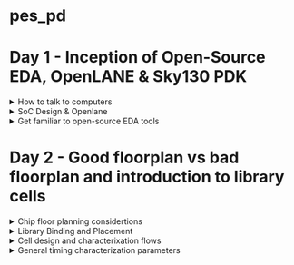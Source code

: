 # pes_pd

# Day 1 - Inception of Open-Source EDA, OpenLANE & Sky130 PDK

<details>
  <summary>How to talk to computers </summary>

<details>
  <summary>Introduction to QFN-48 Package, chip, pads, core, die and IPs</summary>

1. QFN-48 Package:
   - QFN stands for "Quad Flat No-Lead."
   - It is a surface-mount integrated circuit (IC) package.
   - The "48" denotes the number of pins or leads on the package.

2. Chip:
   - A chip, also known as an integrated circuit (IC), is a small electronic device containing a complex network of transistors and other components.
   - It serves various functions in electronic devices, such as processing, memory, or signal amplification.

3. Pads:
   - Pads are metal areas on the surface of an IC package used for soldering connections to a circuit board.
   - In a QFN-48 package, there are 48 pads for connecting to the circuit.

4. Core:
   - The core of a microprocessor or microcontroller chip is the central processing unit (CPU) responsible for executing instructions and calculations.
   - It is the "brain" of the chip.

5. Die:
   - The die is the silicon wafer that contains the actual electronic components of an integrated circuit.
   - It is usually very small and houses transistors, resistors, and other elements that make up the chip's functionality.

6. IPs (Intellectual Property):
   - IPs in the context of electronics refer to pre-designed and pre-verified functional blocks or modules that can be integrated into a chip.
   - These can include processor cores, memory blocks, or specialized functions like communication interfaces.
   - Using IPs can speed up chip development and reduce design complexity.
  
</details>

<details>
  <summary>RISC-V flow</summar>
* Flow:
    
  ![Screenshot 2023-09-18 103611](https://github.com/lalithlochanr/pes_pd/assets/108328466/a0323dbe-8072-4dcf-9f5d-f7dda3059180)  

  ![Screenshot 2023-09-18 103930](https://github.com/lalithlochanr/pes_pd/assets/108328466/0989080d-23bd-413c-9ab4-ea5ed9cea589)  

  ![Screenshot 2023-09-18 104105](https://github.com/lalithlochanr/pes_pd/assets/108328466/7a500dd6-61c5-4314-9bda-4d4ff797c7ad)  

</details>

</details>

<details>
  <summary> SoC Design & Openlane </summary>
  
 -  RTL IP's & EDA tools & PDK data = ASIC  
  
  ![Screenshot 2023-09-18 105124](https://github.com/lalithlochanr/pes_pd/assets/108328466/65d4669d-1ab6-48f0-992e-30182e429a40)  

 - Synthesis :  Synthesis in the context of ASIC (Application-Specific Integrated Circuit) design is a crucial step in the overall ASIC design flow. It involves converting a high-level hardware description language (HDL) representation of a digital design into a gate-level netlist, which consists of logical gates (AND, OR, XOR, etc.) and flip-flops (registers).

- Floor planning : Floor planning is the process of determining how the various functional blocks, or modules, of an ASIC will be physically placed on the silicon die. It defines the overall chip's dimensions, the location of key components, and the routing channels for interconnects.

- Power planning : Power planning, also known as power grid design, is the process of distributing power and ground throughout the ASIC to ensure stable and efficient power delivery. It involves creating a network of power rails and ground connections.

- Clock Tree Synthesis (CTS) :CTS aims to efficiently distribute clock signals to all flip-flops and sequential elements in the design. This ensures that all clocked elements receive a synchronized clock signal, minimizing clock skew (the variation in arrival times of clock signals) and ensuring consistent operation.

- Signal Routing : It involves the process of connecting various electronic components and interconnecting the signal paths to ensure proper functionality.

- Sign Off :
  - Physical Verifications
    - Design Rules Checking (DRC)
    - Layout vs. Schematic (LVS)
  - Timing Verification
    - Static Timing Analysis (STA)


* OpenLane:
   - OpenLane is an open-source software toolchain for designing and customizing digital integrated circuits (ICs) or chips.
   - It automates various steps in the chip design process, making it more accessible and cost-effective for semiconductor engineers and researchers.

* Strive Chipsets:
   - Strive chipsets are a family of semiconductor solutions developed by a specific company or organization.
   - These chipsets are designed with specific goals or applications in mind, such as high-performance computing, AI, or networking, and may include various integrated components optimized for those purposes.

![Screenshot 2023-09-18 110035](https://github.com/lalithlochanr/pes_pd/assets/108328466/3d4267e8-58fd-4d6b-bcc2-b18b239ed438)

- OpenLane ASIC flow : Produce a clean GDS2 with no human intervention
- - Clean means:
  - No LVS Violations
  - No DRC Violations


* OpenLane ASIC flow
 
![Screenshot 2023-09-18 110225](https://github.com/lalithlochanr/pes_pd/assets/108328466/7040ba1f-1d37-4ab7-ba31-43393f0f16cd)

* Design For Test (DFT)

- Scan Insertion
- Automatic Test Pattern Generation (ATPG)
- Test Patterns Compaction
- Fault Coverage
- Fault Simulation

* Physical implementation 
- Also called automated PnR (Place and Route)
  - Floor/Power Planning
  - End Decoupling Capacitors and Tap cells insertion
  - Placement: Global and Detailed
  - Post placement optimization
  - Clock Tree Synthesis (CTS)
  - Routing: Global and Detailed

* Logic Equivalence Check

- Every time the netlist is modified, verification must be performed
  - CTS modifies the netlist
  - Post Placement optimizations modifies the netlist
- LEC is used to formally confirm that the function did not change after modifying the netlist

 * Dealing with Antenna rules Violations
- When a metal wire segment is fabricated, it can act as an antenna.
  - Reactive ion etching causes charge to accumulate on the wire.
  - Transistor gates can be damaged during fabrication.
** Two solutions : **
- Bridging attaches a higher layer intermediary
  - Requires Router awareness (not there yet!)
- Add antenna diode cell to leak away charges
  - Antenna diodes are provided by the SCL


</details>


<details>
  <summary>Get familiar to open-source EDA tools</summary>

  ![Screenshot from 2023-09-18 11-19-47](https://github.com/lalithlochanr/pes_pd/assets/108328466/5ad003c1-9db5-4287-bcae-92915fc505b4)  

  ![Screenshot from 2023-09-18 11-22-42](https://github.com/lalithlochanr/pes_pd/assets/108328466/932e77c7-949d-48a8-b9c9-dc17ed3b0d65)

  ![Screenshot from 2023-09-18 11-25-26](https://github.com/lalithlochanr/pes_pd/assets/108328466/d82db253-c151-4370-a34d-8872ffa3a41e)


- skywate-pdk : all pdk related files  
- open_pdks : set of scrips and files that converts foundry level pdks to be compatible with open source pda tools  
- sky130A : variant of pdk.
- libs.tech : specific to technology
- libs.ref : specific to tools


  * Design Preparation Steps

    - After running these codes below the design setup is done.

  ````
  docker
  ./flow.tcl -interactive
  package require openlane 0.9
  prep -design picorv32a
  run_synthesis
  run_floorplan
  ````

![Screenshot from 2023-09-18 11-47-03](https://github.com/lalithlochanr/pes_pd/assets/108328466/27d218e7-54ed-4431-99aa-6b658c2ab2cc)

![Screenshot from 2023-09-18 11-50-29](https://github.com/lalithlochanr/pes_pd/assets/108328466/1703a705-0d76-4d29-bd4c-ffbea604ff0a)

![Screenshot from 2023-09-18 11-52-53](https://github.com/lalithlochanr/pes_pd/assets/108328466/ae8960e4-532a-42da-8557-7599cf73f2ad)

```` less config.tcl ````
![Screenshot from 2023-09-18 11-55-52](https://github.com/lalithlochanr/pes_pd/assets/108328466/5cbd93d5-3d13-4bf8-9015-2b131ffb16e0)  

````less sky130A_sky130_fd_sc_hd_config.tcl````

![Screenshot from 2023-09-18 11-57-57](https://github.com/lalithlochanr/pes_pd/assets/108328466/5d9fdaea-9840-4435-8197-e2310ce22061)


* Review the files after design preparation and run synthesis
  
![Screenshot from 2023-09-18 12-02-10](https://github.com/lalithlochanr/pes_pd/assets/108328466/f69946b9-8c71-48da-9f1f-1a6f6c6021b5)

```` less merged.lef ````
![Screenshot from 2023-09-18 12-04-18](https://github.com/lalithlochanr/pes_pd/assets/108328466/fe3a8d3a-3942-4dda-9c0f-7c1e721af438)

![Screenshot from 2023-09-18 12-05-19](https://github.com/lalithlochanr/pes_pd/assets/108328466/21b08995-3e9c-44df-97dd-37888cc0a5b3)

````
cd ..
less config.tcl
````
![Screenshot from 2023-09-18 12-07-33](https://github.com/lalithlochanr/pes_pd/assets/108328466/f62d84fb-9be7-4368-b14f-f47f2683f4d0)  


* Synthesis Results

![Screenshot from 2023-09-18 12-19-47](https://github.com/lalithlochanr/pes_pd/assets/108328466/b00e9323-db40-4cc2-aa16-e6661f3b5d7c)

-Number of cells(n):14876
-Number of dff(d):1613
-flop ratio: d/n=0.108

![Screenshot from 2023-09-18 12-26-45](https://github.com/lalithlochanr/pes_pd/assets/108328466/d912c2c5-d393-4470-9c36-ff525287ea85)
  
</details>


# Day 2 - Good floorplan vs bad floorplan and introduction to library cells

<details>
<summary>Chip floor planning considertions </summary>
   
  * Utilization Factor & Aspect Ratio
   
  - How do we find W & H?

    <img width="416" alt="268482689-88e3af4a-aa59-4e7d-811f-6188bae9a3a6" src="https://github.com/lalithlochanr/pes_pd/assets/108328466/1f34ca15-3d37-473d-9f11-40264edd30d9">

  - Example

    <img width="448" alt="268482742-092f2da8-868b-4b05-802c-c729f6504d63" src="https://github.com/lalithlochanr/pes_pd/assets/108328466/5e1fbfd9-e633-4832-88b9-7f48dc51d7a1">

  -convert into physical dimension
  
  <img width="417" alt="268482767-d1954fa7-ca86-4012-b785-d9daf431da7c" src="https://github.com/lalithlochanr/pes_pd/assets/108328466/5bb47711-63ba-4b0f-ba87-8a47c3b7a3b1">

  - give unit area for each logic gate

    <img width="579" alt="268482840-bf87bf69-f41c-4d86-8022-9e2555b72e96" src="https://github.com/lalithlochanr/pes_pd/assets/108328466/bff3b5bc-a348-477a-a37e-60ff29cb7029">

    - we implment this die multiple times on the silicon wafer to increase the throughput
    - implment the logic into the core,the logic cells occupied 100% of the core,thereby occupying Utilising 100% of the core

      <img width="582" alt="268482900-658e9ab3-8fe3-450d-8558-70882c27fe71" src="https://github.com/lalithlochanr/pes_pd/assets/108328466/99ee594f-ba58-48d3-b286-1827032f2ebc">  


    * Utilization factor = Area occupied by netlist / Total area of core
      - we have taken utilization factor to be 1.

      ![Screenshot 2023-09-18 190913](https://github.com/lalithlochanr/pes_pd/assets/108328466/99f3e6bc-8065-4845-8efe-b154102b7cc3)

    * Aspect ratio = Height / Width
      -Aspect ratio refers to the ratio of the width to the height of a transistor. It is a critical parameter in the design and fabrication of integrated circuits.
      - we have taken aspect ratio to be 1.


![Screenshot 2023-09-18 191535](https://github.com/lalithlochanr/pes_pd/assets/108328466/0abc7b79-b265-43c3-ab21-0acac23d5b86)  

  * Concept of Pre-Placed cells  
    - Two different blocks and implementation of it seperately  

      <img width="547" alt="268483320-afe3334d-9e9d-4da0-9d79-a1d25c2c9a71" src="https://github.com/lalithlochanr/pes_pd/assets/108328466/4d64ac82-096b-4eef-a957-74268833ba4d">  


      ![Screenshot 2023-09-18 191856](https://github.com/lalithlochanr/pes_pd/assets/108328466/9ab8571e-25ce-4143-83c1-045c2c5115e4)  

* Locations of Pre-Placed cells  
  - Automatic placing does not try to move these once placed  
    
    ![Screenshot 2023-09-18 192341](https://github.com/lalithlochanr/pes_pd/assets/108328466/9733f739-d2a2-4180-b74b-241fc367a40a)  

* Implementation of pre-placed cells is one time and can be reused multiple times.  
  
![Screenshot 2023-09-18 192738](https://github.com/lalithlochanr/pes_pd/assets/108328466/d4bb68d6-a741-4fec-a6c8-3dbc840fc2b5)  

* Decoupling capacitors
  - Decoupling capacitors are a fundamental tool in ensuring the reliable and noise-free operation of digital circuits and ICs. Properly selected and placed decoupling capacitors can help prevent signal integrity issues, reduce electromagnetic interference (EMI), and improve the overall performance and reliability of electronic systems.
 
<img width="577" alt="268483690-b2a968d9-b686-4b3a-8cc1-46e24a69d4fe" src="https://github.com/lalithlochanr/pes_pd/assets/108328466/36b3a3f2-9834-4923-ac4b-dedebe8c2fc2">  

- If Vdd' goes below the noise margin, due to Rdd and Ldd, the logic '1' at the output of circuit wont be detected as logic '1' at the input of the circuit following this circuit.

-  Noise margin summary
<img width="462" alt="268483885-87f2781e-2052-4a53-b557-ede8d9032e33" src="https://github.com/lalithlochanr/pes_pd/assets/108328466/f211bb1c-19de-4223-ad1e-7e060dc82311">

* Having a large distance from the power supply and the main circuit has a disadvantage as there are multiple voltage drops happening before it reaches the main circuit giving a less voltage at the main circuit due to voltage drops therefore we cannot gaurantee that our logic gates in the circuit are getting either a high voltage(logic 1) or a low voltage(logic 0) or a danger region or gray region(Either Logic can go to 1 or 0 giving high or low volts) hence we have a disadvantage of Voltage being far from our circuit design

* To solve this we use Decoupling Capacitors

- they are huge capacitors completely filled with charge,therefore if our main voltage is source is 1v our deocupling capacitors also get charged to 1V and when discharged it again replenishes using main power supply.

- <img width="579" alt="268483999-1c574b07-a6b5-452a-bce9-6921a89db806" src="https://github.com/lalithlochanr/pes_pd/assets/108328466/869cd4b1-bc28-48f1-a78b-fd942254f01c">

- surround the preplaced cells with the decoupling capacitors in order to keep the current flow as required to not be altered with respect to voltage drops. Ensuring each preplaced cells are getting the supply from the Decoupling capacitors

<img width="415" alt="268484055-c2bee96c-6677-4295-913a-1d2ba3b720fa" src="https://github.com/lalithlochanr/pes_pd/assets/108328466/0d1d2a3e-4253-48a9-94b0-658933a9e070">

* Power Planning
  - Power planning involves the management of power distribution, delivery, and consumption in an IC to ensure its proper functioning and efficiency.
 
    <img width="322" alt="268484173-8e51df59-d182-46ef-96b3-a230f46be2ab" src="https://github.com/lalithlochanr/pes_pd/assets/108328466/5b494508-a173-46e7-b92a-8b804c530cd3">

- In the context of the provided circuit, which employs decoupling capacitors, we intend to transform it into a reusable Macro module. This Macro module is replicated numerous times across the chip, resulting in a distinct current requirement for each instance of the Macro. Within each Macro, there are two distinct functions: one acts as a driver, and the other as a loader. Both the driver and loader in each Macro are equipped with their respective decoupling capacitors. Our objective is to ensure that the signal transmitted from the driver to the loader within each Macro maintains its integrity along the specific interconnecting line.  

<img width="432" alt="268484345-5749c54e-6071-46a7-b5f0-881e67c62d1b" src="https://github.com/lalithlochanr/pes_pd/assets/108328466/111897fb-9d92-4cea-b1f8-0d4ad2771b5b">

- The connection between the driver and the load must receive its power directly from the power supply, as it is not feasible to insert decoupling capacitors in this intermediate section. This arrangement introduces the potential for voltage drop because the power supply is situated some distance away from the signal line  

- To illustrate, let's examine a 16-bit bus connected to an inverter. When we feed logic signals into the inverter, the output will be the inverted value of the input. Consequently, any capacitors initially charged to logic 1 will discharge to logic 0, and conversely, capacitors initially charged to logic 0 will switch to logic 1.  

<img width="453" alt="268484398-7ab5589a-5f16-4b9d-9d2c-bf5a26820f51" src="https://github.com/lalithlochanr/pes_pd/assets/108328466/130b64ad-4c43-445e-9902-28ecbbf73662">

<img width="437" alt="268484424-a137db98-0906-43ff-9eb4-86599a10993a" src="https://github.com/lalithlochanr/pes_pd/assets/108328466/eeb7871c-a2c9-496c-a266-1adf1aa34b21">

<img width="440" alt="268484479-e6da813d-05d5-49f1-959d-72274e1e4410" src="https://github.com/lalithlochanr/pes_pd/assets/108328466/452011dc-478f-4fc1-a76e-e501a5d5edff">

- Multiple supply lines are created to fulfill any power requirement.

* Pin placement & Logical Cell placement blockage

- Pin placement, often referred to as I/O (Input/Output) pad placement, involves the task of defining the positions and organization of input and output pins on an integrated circuit (IC) or printed circuit board (PCB). These pins serve the purpose of establishing connections with external devices or other components.
  <img width="443" alt="268485435-bb5f3c42-4a93-4410-9d14-c88622057eeb" src="https://github.com/lalithlochanr/pes_pd/assets/108328466/b4e6e2d3-4eab-4c64-a8d2-1d1f89f60b69">

- Other designs using different implementation of clocks with preplaced cells
  
  <img width="465" alt="268485547-932631eb-512c-416a-828a-6246dcfffd82" src="https://github.com/lalithlochanr/pes_pd/assets/108328466/f00a4f8c-2a5a-4e64-a049-b3820bb1739e">
  <img width="471" alt="268485634-08172ee4-f587-43b3-aa68-f303b8875487" src="https://github.com/lalithlochanr/pes_pd/assets/108328466/8fcf86b7-82d5-4db6-bd6a-e226b92b17ad">  

  - Pin placement
   
![Screenshot 2023-09-18 195627](https://github.com/lalithlochanr/pes_pd/assets/108328466/8c2d2c7c-4946-4be5-bcab-05138eab6ab7)

- Following pin placement, it's essential to ensure that no automated placement or routing tool assigns cells to a specific region. This particular area is reserved for maintaining gaps between each clock port, and it should be prohibited from accommodating any cells. This restriction is implemented through a process known as logical cell placement blockage.
- Logical cell placement blockage is crucial for optimizing signal routing and minimizing delays. By creating these exclusion zones, it helps maintain signal integrity and reduces the risk of timing violations in high-performance integrated circuits.

<img width="508" alt="268485849-e5af433c-d0e8-4bb0-ac80-1001a2fc3b04" src="https://github.com/lalithlochanr/pes_pd/assets/108328466/917ad253-9d04-4e56-90be-ff6b210e9ed6">

* Steps to run floor plan using Openlane
````less README.md````
![Screenshot from 2023-09-18 20-06-43](https://github.com/lalithlochanr/pes_pd/assets/108328466/5fecbdf0-dd2f-49e7-bc07-7c3e92f2e100)

![Screenshot from 2023-09-18 20-06-32](https://github.com/lalithlochanr/pes_pd/assets/108328466/14d2c64c-f53a-4d97-9e06-4028cfe36e5c)

````less floorplan.tcl````
![Screenshot from 2023-09-18 20-08-32](https://github.com/lalithlochanr/pes_pd/assets/108328466/5c572cec-4a42-44f6-871b-e8069e090a2c)

````run_floorplan````
![Screenshot from 2023-09-18 20-27-25](https://github.com/lalithlochanr/pes_pd/assets/108328466/fa4e24d9-7bb7-4439-9fbd-bec60b5f53c2)   

![Screenshot from 2023-09-18 20-54-41](https://github.com/lalithlochanr/pes_pd/assets/108328466/4faaa77a-c430-4681-84fd-3a9006feb0a7)

-Use nano file open to make required changes into code
![Screenshot from 2023-09-18 20-54-07](https://github.com/lalithlochanr/pes_pd/assets/108328466/0fd729bb-0270-4332-94d8-4747d5374071)

````run_floorplan```` in openlane

* Review floorplan layout in Magic
````
magic -T /home/vsduser/Desktop/work/tools/openlane_working_dir/pdks/sky130A/libs.tech/magic/sky130A.tech lef read ../../tmp/merged.lef def read picorv32a.floorplan.def &
````
![Screenshot from 2023-09-18 21-26-21](https://github.com/lalithlochanr/pes_pd/assets/108328466/3d29fbc5-288a-4662-aa89-644dbab727fd)

![Screenshot from 2023-09-18 21-30-42](https://github.com/lalithlochanr/pes_pd/assets/108328466/f3aa8216-6eb8-48de-a20e-5660308ebfeb)
    
</details>

<details>
  <summary>Library Binding and Placement</summary>
  * Netlist binding and intial place Design
  - Bind netlist with physical cells
  
  ![Screenshot 2023-09-19 012133](https://github.com/lalithlochanr/pes_pd/assets/108328466/7d936ced-39b4-484f-8e8b-451f7ebd47bd)  

  The library will have the information of shape, width, height and delay information of every cell required.

 - Placement
   - Stage where we estimate wire length and capaitance and based on that insert repeaters.
  ![Screenshot 2023-09-19 012432](https://github.com/lalithlochanr/pes_pd/assets/108328466/8fef7b04-8e65-4779-bd1d-a255c4743bbe)

* Optimize Placement using estimated wire length and capacitance with final optimization  
- Repeaters essentially regenerate the original signal, ensuring that it maintains its quality and integrity as it travels.  
  - This placement of the repeater ensures that whatever information is sent to Din2 is faithfully retained by FF1 of the 2nd stage, thereby maintaining signal integrity.  
- Slew rate (SLEW) is influenced by the capacitance value in the circuit. When a higher capacitance is used, it increases the time it takes to charge or discharge the capacitor, leading to slower signal transitions and potentially compromising signal quality.  
  - Between Din2 and FF1, repeaters should be added along this transmission path to address the slew rate issue and improve signal integrity.  

- Stage 1:  
![Screenshot 2023-09-19 022519](https://github.com/lalithlochanr/pes_pd/assets/108328466/c254fe20-f115-42bb-9d2c-1affc8173f40)  

- Stage 2:  
![Screenshot 2023-09-19 022616](https://github.com/lalithlochanr/pes_pd/assets/108328466/69faed36-a052-4274-9dff-ef23fc6caf43)  

- Stage 3:  
![Screenshot 2023-09-19 022649](https://github.com/lalithlochanr/pes_pd/assets/108328466/84672684-3a68-4fd5-ae33-1920376fc7d2)  

- Stage 4:  
![Screenshot 2023-09-19 022720](https://github.com/lalithlochanr/pes_pd/assets/108328466/a0dbb926-f869-4826-aae1-8b19fdd0fb54)  

* Need for libraries & characterization

1. Logic Synthesis: This process takes the RTL (Register Transfer Level) description and transforms it into a configuration of gates that represents the original functionality of the design.

2. Floorplanning: we import the Netlist generated from logic synthesis. During this phase, we determine the physical size and layout of the chip's core and die.

3. Placement: placement involves arranging the logic cells obtained from logic synthesis onto the chip's surface. The goal is to meet initial timing requirements, typically by grouping faster cells together and considering the functional dependencies among cells.

4. Clock Tree Synthesis (CTS): we design a clock distribution tree to ensure that the clock signal reaches all the logic cells at precisely the same time. This helps in synchronizing clocked elements such as flip-flops.

5. Routing: routing involves creating interconnections between the logic cells. The routing process is influenced by the characteristics of the individual cells and must adhere to specific routing constraints.

6. Static Timing Analysis (STA): This analysis determines critical timing parameters such as setup time, hold time, and the maximum achievable frequency of the circuit. STA ensures that the design meets its timing requirements and operates correctly.

![Screenshot 2023-09-19 023349](https://github.com/lalithlochanr/pes_pd/assets/108328466/19587f8e-c7ee-447a-83a4-549564ebd84e)  
![Screenshot 2023-09-19 023432](https://github.com/lalithlochanr/pes_pd/assets/108328466/8e6468c6-94ff-4356-87a0-76790a87ec91)  


![Screenshot 2023-09-19 024830](https://github.com/lalithlochanr/pes_pd/assets/108328466/86412b04-555d-48cc-8344-80b42dc532fb)
- The library consists of all the cells or gates required to model them as per requirement with the help of EDA tools.

* Congestion aware Placement using RePIAce
````run_placement````
![Screenshot from 2023-09-19 03-03-01](https://github.com/lalithlochanr/pes_pd/assets/108328466/5654c0e0-ff58-4ebc-870b-3b00863a91a0)

![Screenshot from 2023-09-19 03-30-44](https://github.com/lalithlochanr/pes_pd/assets/108328466/6c21ff37-92b8-4dfc-bc8f-f939947cd1c3)

![Screenshot from 2023-09-19 03-30-18](https://github.com/lalithlochanr/pes_pd/assets/108328466/98fcd65e-f1da-4392-9755-cf2d4f4e6071)

</details>

<details>
  <summary>Cell design and characterixation flows</summary>
* Inputs for design flow
- The cell design process is a fundamental stage in semiconductor chip development. It involves the systematic creation and optimization of discrete digital logic cells that make up a standard cell library. These libraries house pre-designed components like logic gates and flip-flops, essential for building integrated circuits. During this process, critical elements such as Process Design Kits (PDK), Design Rule Checking (DRC), Layout Versus Schematic (LVS) rules, SPICE models, and user-defined specifications are incorporated into the library. User-defined parameters, like pin placement and gate length, are carefully integrated by library developers to tailor the library to specific project requirements, ensuring a robust foundation for chip design and manufacturing.  

* Cell Design Flow
![Screenshot 2023-09-19 034415](https://github.com/lalithlochanr/pes_pd/assets/108328466/908b0208-6946-41ca-b285-ed1d2fbb7af5)

![Screenshot 2023-09-19 034510](https://github.com/lalithlochanr/pes_pd/assets/108328466/8afae67a-e48a-4eee-bbe8-2133f9562b01)

![Screenshot 2023-09-19 034623](https://github.com/lalithlochanr/pes_pd/assets/108328466/49a330f8-4e51-4837-a60d-9052adb11460)

![Screenshot 2023-09-19 034652](https://github.com/lalithlochanr/pes_pd/assets/108328466/484c29e8-f0d2-4a66-94b6-b2db011a7034)

- Libraries built on user defined specifications with respect to library defined cells.
  (eg- contact defined on metal 3,4,5 layers, pin location, drawn gate length, etc)

* Circuit design Steps
  - By combining NMOS and PMOS transistors we can design the required circuit and can be derived in terms of Euler's Path and represented in terms of stick diagram. 
![Screenshot 2023-09-19 035305](https://github.com/lalithlochanr/pes_pd/assets/108328466/f9d35b0e-d63c-4759-8c46-001f1d81632f)

* Layout Design Steps
- transform the stick diagram into a layout that adheres to the specified Design Rule Check (DRC) constraints
- extraction of parasitic elements, which include characteristics like resistances and capacitances, from the layout
- compile it into an extracted spice list

![Screenshot 2023-09-19 040143](https://github.com/lalithlochanr/pes_pd/assets/108328466/79bcecee-4950-4476-b860-70094e99038f)

![Screenshot 2023-09-19 040159](https://github.com/lalithlochanr/pes_pd/assets/108328466/398fa882-6ccf-4b1c-8314-37adbe069381)
- Extracted spice list that needs to be characterized


* Characterization flow

![Screenshot 2023-09-19 040502](https://github.com/lalithlochanr/pes_pd/assets/108328466/fd8696d6-f552-4024-8a4a-217ff5f91329)

![Screenshot 2023-09-19 040523](https://github.com/lalithlochanr/pes_pd/assets/108328466/b8f4c544-6ad7-44f6-b2f6-8fa4f5b0ab79)

- GUNA - gives you the timing, power models.
![Screenshot 2023-09-19 040600](https://github.com/lalithlochanr/pes_pd/assets/108328466/f0780d03-cf24-4b31-8bc0-2bfcdeeca809)

</details>

<details>
  <summary> General timing characterization parameters</summary>
- Timing threshold definition
  - the defintions are associated with parts of the graphs defining the characteristics 
  
  ![Screenshot 2023-09-19 041710](https://github.com/lalithlochanr/pes_pd/assets/108328466/86377357-40f5-4bcd-9fd5-0f819980331e)
  (the first four definitions)
  - the red graph refers to rise waveform
  - the blue graph refers to fall waveform

  
  ![Screenshot 2023-09-19 041946](https://github.com/lalithlochanr/pes_pd/assets/108328466/7b3a6a1a-970e-41b7-b64f-b26f01739600)
  (definition 5 & 7)
  - input and output waveform from which delay can be calculated
  - red - in_rise & blue - out_rise

  ![Screenshot 2023-09-19 042224](https://github.com/lalithlochanr/pes_pd/assets/108328466/156ab3da-15c6-445a-a7d7-a68adb6de68f)
  (definition 7 & 8)
  - red - in_fall & blue - out_fall


- Propagation Delay
- The time difference between when the transitional input reaches 50% of its final value and when the output reaches 50% of its final value.
- Propagation delay=time(out_fall_thr)-time(in_rise_thr)
  - the propagation delay can be calulated by following the timing threshold definitions
    ![Screenshot 2023-09-19 042626](https://github.com/lalithlochanr/pes_pd/assets/108328466/4cf33d86-08f1-49ee-b2a6-38dfc31d4d95)
  - negative delay is not possible and is obtained on choosing of poor threshold vaalues so should careful while choosing them
  - Delay=-42ps
    ![Screenshot 2023-09-19 042656](https://github.com/lalithlochanr/pes_pd/assets/108328466/a9bf99be-e12d-4bc2-9c5d-9f7418f012a7)

- Transistion Time
- The time it takes the signal to move between states is the transition time, where the time is measured between 10% and 90% or 20% to 80% of the signal levels.
- Rise transition time = time(slew_high_rise_thr) - time (slew_low_rise_thr)
- Fall transition time = time(slew_high_fall_thr) - time (slew_low_fall_thr)
    - the threshold definitions are mentioned below in the image
      ![Screenshot 2023-09-19 042556](https://github.com/lalithlochanr/pes_pd/assets/108328466/e4f0b920-051d-44cb-8595-b0646c6428a3)
  
</details>
